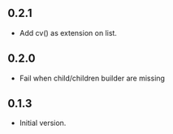 ## 0.2.1

- Add cv() as extension on list.

## 0.2.0

- Fail when child/children builder are missing

## 0.1.3

- Initial version.
